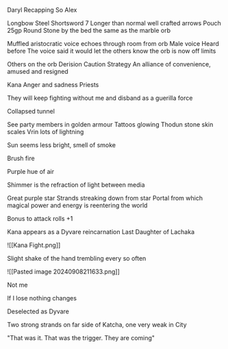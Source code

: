 Daryl Recapping
So Alex

Longbow
Steel Shortsword
7 Longer than normal well crafted arrows
Pouch 25gp 
Round Stone by the bed the same as the marble orb 

Muffled aristocratic voice echoes through room from orb
Male voice
Heard before
The voice said it would let the others know the orb is now off limits

Others on the orb
	Derision
	Caution
	Strategy
An alliance of convenience, amused and resigned

Kana
	Anger and sadness
	Priests

They will keep fighting without me and disband as a guerilla force

Collapsed tunnel

See party members in golden armour
Tattoos glowing
Thodun stone skin scales
Vrin lots of lightning

Sun seems less bright, smell of smoke

Brush fire

Purple hue of air

Shimmer is the refraction of light between media

Great purple star
Strands streaking down from star
Portal from which magical power and energy is reentering the world

Bonus to attack rolls +1

Kana appears as a Dyvare reincarnation
Last Daughter of Lachaka

![[Kana Fight.png]]

Slight shake of the hand trembling every so often

![[Pasted image 20240908211633.png]]

Not me

If I lose nothing changes

Deselected as Dyvare

Two strong strands on far side of Katcha, one very weak in City

"That was it. That was the trigger. They are coming"



